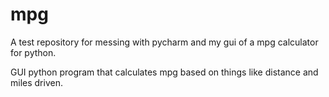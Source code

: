 # mpg
A test repository for messing with pycharm and my gui of a mpg calculator for python.

GUI python program that calculates mpg based on things like distance and miles driven. 
